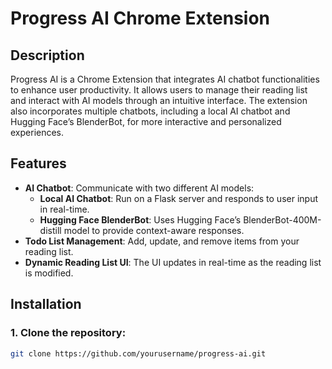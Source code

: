 # Progress AI Chrome Extension

## Description
Progress AI is a Chrome Extension that integrates AI chatbot functionalities to enhance user productivity. It allows users to manage their reading list and interact with AI models through an intuitive interface. The extension also incorporates multiple chatbots, including a local AI chatbot and Hugging Face’s BlenderBot, for more interactive and personalized experiences.

## Features
- **AI Chatbot**: Communicate with two different AI models:
  - **Local AI Chatbot**: Run on a Flask server and responds to user input in real-time.
  - **Hugging Face BlenderBot**: Uses Hugging Face’s BlenderBot-400M-distill model to provide context-aware responses.
- **Todo List Management**: Add, update, and remove items from your reading list.
- **Dynamic Reading List UI**: The UI updates in real-time as the reading list is modified.

## Installation

### 1. Clone the repository:
   ```bash
   git clone https://github.com/yourusername/progress-ai.git
